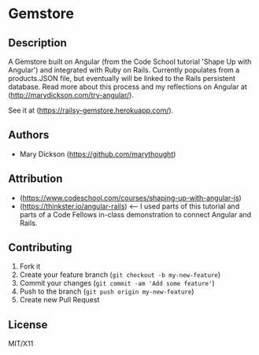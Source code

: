 # Gemstore

## Description
A Gemstore built on Angular (from the Code School tutorial 'Shape Up with Angular') and integrated with Ruby on Rails. Currently populates from a products.JSON file, but eventually will be linked to the Rails persistent database. Read more about this process and my reflections on Angular at (http://marydickson.com/try-angular/).

See it at (https://railsy-gemstore.herokuapp.com/).

## Authors

* Mary Dickson (https://github.com/marythought)

## Attribution

* (https://www.codeschool.com/courses/shaping-up-with-angular-js)
* (https://thinkster.io/angular-rails) <-- I used parts of this tutorial and parts of a Code Fellows in-class demonstration to connect Angular and Rails.

## Contributing

1. Fork it
2. Create your feature branch (`git checkout -b my-new-feature`)
3. Commit your changes (`git commit -am 'Add some feature'`)
4. Push to the branch (`git push origin my-new-feature`)
5. Create new Pull Request

## License

MIT/X11
